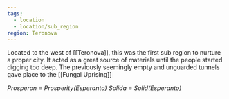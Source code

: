 ```yaml
---
tags:
  - location
  - location/sub_region
region: Teronova
---
```

Located to the west of [[Teronova]], this was the first sub region to nurture a proper city. It acted as a great source of materials until the people started digging too deep.
The previously seemingly empty and unguarded tunnels gave place to the [[Fungal Uprising]]

*Prosperon = Prosperity(Esperanto)*
*Solida = Solid(Esperanto)*